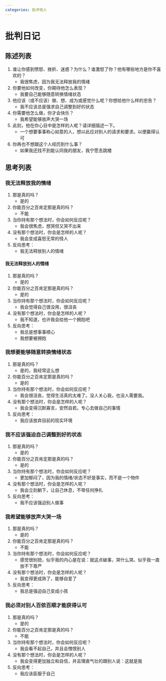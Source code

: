 ```yaml
---
categories: 批评他人
---
```


# 批判日记

## 陈述列表

1. 谁让你感到愤怒、挫折、迷惑？为什么？谁激怒了你？他有哪些地方是你不喜欢的？
    - 我很焦虑，因为我无法释放我的情绪
2. 你要他如何改变，你期待他怎么表现？
    - 我要自己能够随意转换情绪状态
3. 他应该（或不应该）做、想、成为或感觉什么呢？你想给他什么样的忠告？
    - 我不应该总是强求自己调整到好的状态
4. 你需要他怎么做，你才会快乐？
    - 我希望能够放声大哭一场
5. 此刻，他在你心目中是怎样的人呢？请详细描述一下。
    - 一个想要事事称心如意的人，想以此应对别人的请求和要求。以便赢得认可
6. 你再也不想跟这个人经历到什么事？
    - 如果我还找不到能认同我的朋友，我宁愿去跳楼

## 思考列表

### 我无法释放我的情绪

1. 那是真的吗？
    - 是的
2. 你能百分之百肯定那是真的吗？
    - 不能
3. 当你持有那个想法时，你会如何反应呢？
    - 我会很焦虑，想哭但又哭不出来
4. 没有那个想法时，你会是怎样的人呢？
    - 我会变成喜怒无常的怪人
5. 反向思考：
    - 我无法释放别人的情绪

#### 我无法释放别人的情绪

1. 那是真的吗？
    - 是的
2. 你能百分之百肯定那是真的吗？
    - 是的
3. 当你持有那个想法时，你会如何反应呢？
    - 我会觉得自己很没用，很沮丧
4. 没有那个想法时，你会是怎样的人呢？
    - 我不知道，也许我会给他一个拥抱吧
5. 反向思考：
    - 我总是想事事顺心
    - 我想要被拥抱

### 我想要能够随意转换情绪状态

1. 那是真的吗？
    - 是的，我经常这么想
2. 你能百分之百肯定那是真的吗？
    - 是的
3. 当你持有那个想法时，你会如何反应呢？
    - 我会很沮丧，觉得生活真的太难了。没人关心我，也没人需要我。
4. 没有那个想法时，你会是怎样的人呢？
    - 我会变得沉默寡言，安然自若。专心去做自己的事情
5. 反向思考：
    - 我应该放弃目前的现实环境

### 我不应该强迫自己调整到好的状态

1. 那是真的吗？
    - 是的
2. 你能百分之百肯定那是真的吗？
    - 是的
3. 当你持有那个想法时，你会如何反应呢？
    - 更加郁闷了，因为我的情绪/状态不好是事实，而不是一个物件
4. 没有那个想法时，你会是怎样的人呢？
    - 我会立刻躺下，让自己休息，不带任何挣扎
5. 反向思考：
    - 我不应该强迫别人做事

### 我希望能够放声大哭一场

1. 那是真的吗？
    - 是的
2. 你能百分之百肯定那是真的吗？
    - 不能
3. 当你持有那个想法时，你会如何反应呢？
    - 感觉很别扭，似乎我的内心是在说：就这点破事，哭什么哭。似乎我一直放不下尊严
4. 没有那个想法时，你会是怎样的人呢？
    - 我变得更成熟了，能够自爱了
5. 反向思考：
    - 我总是强迫自己变成小孩

### 我必须对别人百依百顺才能获得认可

1. 那是真的吗？
    - 是的
2. 你能百分之百肯定那是真的吗？
    - 不能
3. 当你持有那个想法时，你会如何反应呢？
    - 我会看不起自己，并且会憎恨别人
4. 没有那个想法时，你会是怎样的人呢？
    - 我会变得更加独立和自信，并且理直气壮的跟别人说：这就是我
5. 反向思考：
    - 我应该臣服于自己
